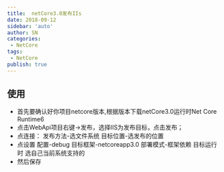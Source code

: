 ```yaml
---
title:  netCore3.0发布IIs
date: 2018-09-12
sidebar: 'auto'
author: SN
categories:
 - NetCore
tags:
 - NetCore
publish: true
---
```


## 使用

- 首先要确认好你项目netcore版本,根据版本下载netCore3.0运行时Net Core Runtime6
- 点击WebApi项目右键->发布，选择IIS为发布目标，点击发布；
- 点连接： 发布方法-选文件系统 目标位置-选发布的位置
- 点设置 配置-debug  目标框架-netcoreapp3.0 部署模式-框架依赖 目标运行时 选自己当前系统支持的
- 然后保存